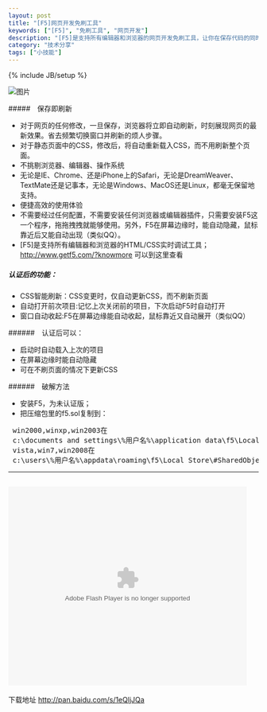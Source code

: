 ```yaml
---
layout: post
title: "[F5]网页开发免刷工具"
keywords: ["[F5]", "免刷工具", "网页开发"]
description: "[F5]是支持所有编辑器和浏览器的网页开发免刷工具，让你在保存代码的同时，自动刷新页面"
category: "技术分享"
tags: ["小技能"]
---
```

{% include JB/setup %}


![图片](https://img.alicdn.com/imgextra/i2/1819728314/TB2zI3ieXXXXXcuXXXXXXXXXXXX_!!1819728314.gif)

#####　保存即刷新
* 对于网页的任何修改，一旦保存，浏览器将立即自动刷新，时刻展现网页的最新效果。省去频繁切换窗口并刷新的烦人步骤。
* 对于静态页面中的CSS，修改后，将自动重新载入CSS，而不用刷新整个页面。
* 不挑剔浏览器、编辑器、操作系统
* 无论是IE、Chrome、还是iPhone上的Safari，无论是DreamWeaver、TextMate还是记事本，无论是Windows、MacOS还是Linux，都毫无保留地支持。
* 便捷高效的使用体验
* 不需要经过任何配置，不需要安装任何浏览器或编辑器插件，只需要安装F5这一个程序，拖拖拽拽就能够使用。另外，F5在屏幕边缘时，能自动隐藏，鼠标靠近后又能自动出现（类似QQ）。
* [F5]是支持所有编辑器和浏览器的HTML/CSS实时调试工具；
<http://www.getf5.com/?knowmore> 可以到这里查看

##### 认证后的功能：
  * CSS智能刷新：CSS变更时，仅自动更新CSS，而不刷新页面
  * 自动打开前次项目:记忆上次关闭前的项目，下次启动F5时自动打开
  *  窗口自动收起:F5在屏幕边缘能自动收起，鼠标靠近又自动展开（类似QQ）

######　认证后可以：
* 启动时自动载入上次的项目
* 在屏幕边缘时能自动隐藏
* 可在不刷页面的情况下更新CSS

######　破解方法
* 安装F5，为未认证版；
* 把压缩包里的f5.sol复制到：
<pre>
 win2000,winxp,win2003在
 c:\documents and settings\%用户名%\application data\f5\Local Store\#SharedObjects\F5.swf\f5.sol
 vista,win7,win2008在
 c:\users\%用户名%\appdata\roaming\f5\Local Store\#SharedObjects\F5.swf\f5.sol
</pre>

---------
<object width="480" height="400" classid="clsid:d27cdb6e-ae6d-11cf-96b8-444553540000" codebase="http://download.macromedia.com/pub/shockwave/cabs/flash/swflash.cab#version=6,0,40,0" align="middle"><param name="src" value="http://player.youku.com/player.php/sid/XNjMzOTY0MzA0/v.swf"><param name="allowfullscreen" value="true"><param name="quality" value="high"><param name="allowscriptaccess" value="always"><embed width="480" height="400" type="application/x-shockwave-flash" src="http://player.youku.com/player.php/sid/XNjMzOTY0MzA0/v.swf" allowfullscreen="true" quality="high" allowscriptaccess="always" align="middle"></object>
---------

下载地址 <http://pan.baidu.com/s/1eQljJQa>
